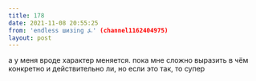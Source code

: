 ```yaml
---
title: 178
date: 2021-11-08 20:55:25
from: 'endless шизing ⍼' (channel1162404975)
layout: post
---
```


а у меня вроде характер меняется. пока мне сложно выразить в чём конкретно и действительно ли, но если это так, то супер
